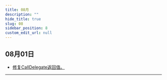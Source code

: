 ```yaml
---
title: 08月
description: ""
hide_title: true
slug: 08
sidebar_position: 8
custom_edit_url: null
---
```


## 08月01日

- [修复CallDelegate返回值。](https://github.com/crazytuzi/UnrealCSharp/commit/6127c167803593504577f4db61c5190bd4566aad)

---
